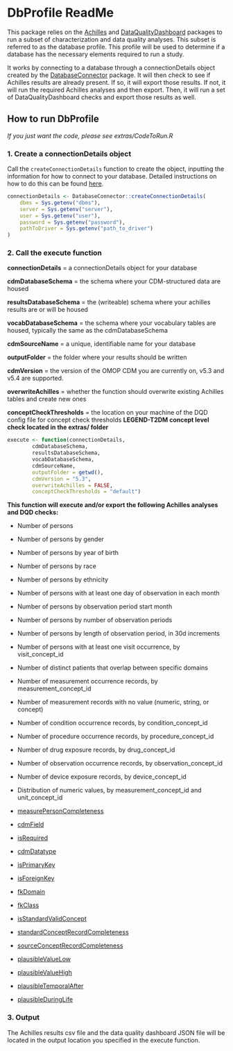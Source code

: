 # DbProfile ReadMe

This package relies on the [Achilles](https://github.com/ohdsi/Achilles) and [DataQualityDashboard](https://github.com/ohdsi/DataQualityDashboard) packages to run a subset of characterization and data quality analyses. This subset is referred to as the database profile. This profile will be used to determine if a database has the necessary elements required to run a study. 

It works by connecting to a database through a connectionDetails object created by the [DatabaseConnector](http://ohdsi.github.io/DatabaseConnector/articles/Connecting.html) package. It will then check to see if Achilles results are already present. If so, it will export those results. If not, it will run the required Achilles analyses and then export. Then, it will run a set of DataQualityDashboard checks and export those results as well.

## How to run DbProfile

*If you just want the code, please see extras/CodeToRun.R*

### **1. Create a connectionDetails object**

Call the `createConnectionDetails` function to create the object, inputting the information for how to connect to your database. Detailed instructions on how to do this can be found [here](http://ohdsi.github.io/DatabaseConnector/articles/Connecting.html). 

```r
connectionDetails <- DatabaseConnector::createConnectionDetails(
	dbms = Sys.getenv("dbms"),
	server = Sys.getenv("server"),
	user = Sys.getenv("user"),
	password = Sys.getenv("password"),
	pathToDriver = Sys.getenv("path_to_driver")
)
```
### **2. Call the execute function**


**connectionDetails** = a connectionDetails object for your database

**cdmDatabaseSchema** = the schema where your CDM-structured data are housed

**resultsDatabaseSchema** = the (writeable) schema where your achilles results are or will be housed

**vocabDatabaseSchema** = the schema where your vocabulary tables are housed, typically the same as the cdmDatabaseSchema

**cdmSourceName** = a unique, identifiable name for your database

**outputFolder** = the folder where your results should be written

**cdmVersion** = the version of the OMOP CDM you are currently on, v5.3 and v5.4 are supported.

**overwriteAchilles** = whether the function should overwrite existing Achilles tables and create new ones

**conceptCheckThresholds** = the location on your machine of the DQD config file for concept check thresholds **LEGEND-T2DM concept level check located in the extras/ folder**


```r
execute <- function(connectionDetails,
		cdmDatabaseSchema,
		resultsDatabaseSchema,
		vocabDatabaseSchema,
		cdmSourceName,
		outputFolder = getwd(),
		cdmVersion = "5.3",
		overwriteAchilles = FALSE,
		conceptCheckThresholds = "default")

```


**This function will execute and/or export the following Achilles analyses and DQD checks:**

- Number of persons
-	Number of persons by gender
- Number of persons by year of birth
- Number of persons by race
- Number of persons by ethnicity
- Number of persons with at least one day of observation in each month
- Number of persons by observation period start month
- Number of persons by number of observation periods
- Number of persons by length of observation period, in 30d increments
- Number of persons with at least one visit occurrence, by visit_concept_id
- Number of distinct patients that overlap between specific domains
- Number of measurement occurrence records, by measurement_concept_id
- Number of measurement records with no value (numeric, string, or concept)
- Number of condition occurrence records, by condition_concept_id
- Number of procedure occurrence records, by procedure_concept_id
- Number of drug exposure records, by drug_concept_id
- Number of observation occurrence records, by observation_concept_id
- Number of device exposure records, by device_concept_id
- Distribution of numeric values, by measurement_concept_id and unit_concept_id

- [measurePersonCompleteness](https://ohdsi.github.io/DataQualityDashboard/articles/CheckTypeDescriptions.html#measurepersoncompleteness-1)
- [cdmField](https://ohdsi.github.io/DataQualityDashboard/articles/CheckTypeDescriptions.html#cdmfield-1)
- [isRequired](https://ohdsi.github.io/DataQualityDashboard/articles/CheckTypeDescriptions.html#isrequired)
- [cdmDatatype](https://ohdsi.github.io/DataQualityDashboard/articles/CheckTypeDescriptions.html#cdmdatatype-1)
- [isPrimaryKey](https://ohdsi.github.io/DataQualityDashboard/articles/CheckTypeDescriptions.html#isprimarykey-1)
- [isForeignKey](https://ohdsi.github.io/DataQualityDashboard/articles/CheckTypeDescriptions.html#isforeignkey-1)
- [fkDomain](https://ohdsi.github.io/DataQualityDashboard/articles/CheckTypeDescriptions.html#fkdomain-1)
- [fkClass](https://ohdsi.github.io/DataQualityDashboard/articles/CheckTypeDescriptions.html#fkclass-1)
- [isStandardValidConcept](https://ohdsi.github.io/DataQualityDashboard/articles/CheckTypeDescriptions.html#isstandardvalidconcept-1)
- [standardConceptRecordCompleteness](https://ohdsi.github.io/DataQualityDashboard/articles/CheckTypeDescriptions.html#standardconceptrecordcompleteness)
- [sourceConceptRecordCompleteness](https://ohdsi.github.io/DataQualityDashboard/articles/CheckTypeDescriptions.html#sourceconceptrecordcompleteness-1)
- [plausibleValueLow](https://ohdsi.github.io/DataQualityDashboard/articles/CheckTypeDescriptions.html#plausiblevaluelow-2)
- [plausibleValueHigh](https://ohdsi.github.io/DataQualityDashboard/articles/CheckTypeDescriptions.html#plausiblevaluehigh-2)
- [plausibleTemporalAfter](https://ohdsi.github.io/DataQualityDashboard/articles/CheckTypeDescriptions.html#plausibletemporalafter-1)
- [plausibleDuringLife](https://ohdsi.github.io/DataQualityDashboard/articles/CheckTypeDescriptions.html#plausibleduringlife-1)

### **3. Output**

The Achilles results csv file and the data quality dashboard JSON file will be located in the output location you specified in the execute function. 
